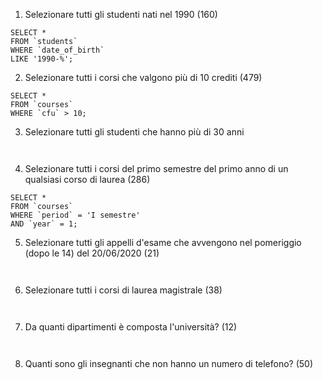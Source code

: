 1. Selezionare tutti gli studenti nati nel 1990 (160)

``` MYSQL
SELECT *
FROM `students`
WHERE `date_of_birth` 
LIKE '1990-%';

```
2. Selezionare tutti i corsi che valgono più di 10 crediti (479)

``` MYSQL
SELECT *
FROM `courses`
WHERE `cfu` > 10;

```


3. Selezionare tutti gli studenti che hanno più di 30 anni

``` MYSQL


```


4. Selezionare tutti i corsi del primo semestre del primo anno di un qualsiasi corso di
laurea (286)

``` MYSQL
SELECT * 
FROM `courses`
WHERE `period` = 'I semestre'
AND `year` = 1;

```

5. Selezionare tutti gli appelli d'esame che avvengono nel pomeriggio (dopo le 14) del
20/06/2020 (21)

``` MYSQL


```

6. Selezionare tutti i corsi di laurea magistrale (38)

``` MYSQL


```

7. Da quanti dipartimenti è composta l'università? (12)

``` MYSQL


```

8. Quanti sono gli insegnanti che non hanno un numero di telefono? (50)

``` MYSQL


```